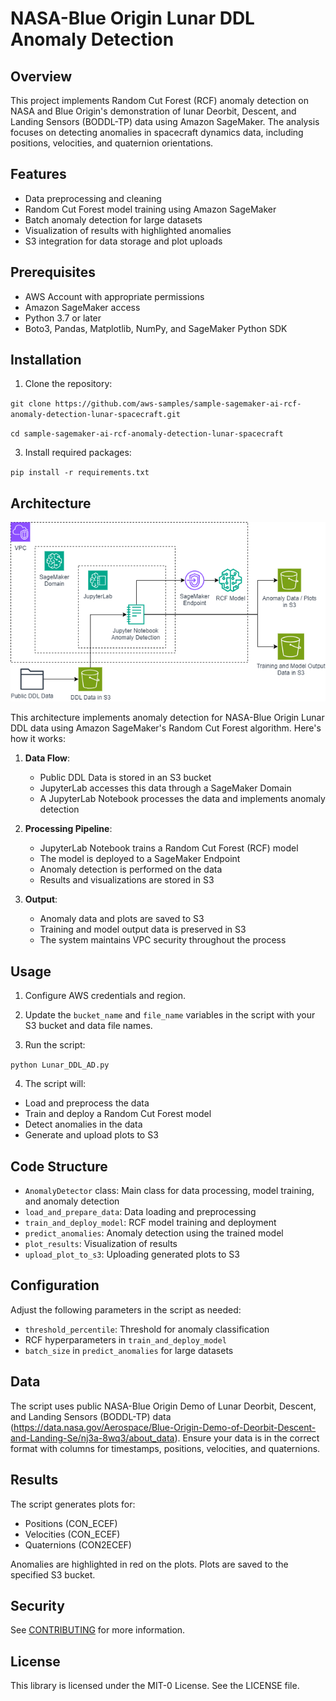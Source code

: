 # NASA-Blue Origin Lunar DDL Anomaly Detection

## Overview

This project implements Random Cut Forest (RCF) anomaly detection on NASA and Blue Origin's demonstration of lunar Deorbit, Descent, and Landing Sensors (BODDL-TP) data using Amazon SageMaker. The analysis focuses on detecting anomalies in spacecraft dynamics data, including positions, velocities, and quaternion orientations.

## Features

- Data preprocessing and cleaning
- Random Cut Forest model training using Amazon SageMaker
- Batch anomaly detection for large datasets
- Visualization of results with highlighted anomalies
- S3 integration for data storage and plot uploads

## Prerequisites

- AWS Account with appropriate permissions
- Amazon SageMaker access
- Python 3.7 or later
- Boto3, Pandas, Matplotlib, NumPy, and SageMaker Python SDK

## Installation

1. Clone the repository:

`git clone https://github.com/aws-samples/sample-sagemaker-ai-rcf-anomaly-detection-lunar-spacecraft.git`

`cd sample-sagemaker-ai-rcf-anomaly-detection-lunar-spacecraft`

3. Install required packages:

`pip install -r requirements.txt`

## Architecture

![Architecture Diagram](/DDL_RCF_architecture.png)

This architecture implements anomaly detection for NASA-Blue Origin Lunar DDL data using Amazon SageMaker's Random Cut Forest algorithm. Here's how it works:

1. **Data Flow**:
   - Public DDL Data is stored in an S3 bucket
   - JupyterLab accesses this data through a SageMaker Domain
   - A JupyterLab Notebook processes the data and implements anomaly detection

2. **Processing Pipeline**:
   - JupyterLab Notebook trains a Random Cut Forest (RCF) model
   - The model is deployed to a SageMaker Endpoint
   - Anomaly detection is performed on the data
   - Results and visualizations are stored in S3

3. **Output**:
   - Anomaly data and plots are saved to S3
   - Training and model output data is preserved in S3
   - The system maintains VPC security throughout the process

## Usage

1. Configure AWS credentials and region.

2. Update the `bucket_name` and `file_name` variables in the script with your S3 bucket and data file names.

3. Run the script:

`python Lunar_DDL_AD.py`

4. The script will:
- Load and preprocess the data
- Train and deploy a Random Cut Forest model
- Detect anomalies in the data
- Generate and upload plots to S3

## Code Structure

- `AnomalyDetector` class: Main class for data processing, model training, and anomaly detection
- `load_and_prepare_data`: Data loading and preprocessing
- `train_and_deploy_model`: RCF model training and deployment
- `predict_anomalies`: Anomaly detection using the trained model
- `plot_results`: Visualization of results
- `upload_plot_to_s3`: Uploading generated plots to S3

## Configuration

Adjust the following parameters in the script as needed:
- `threshold_percentile`: Threshold for anomaly classification
- RCF hyperparameters in `train_and_deploy_model`
- `batch_size` in `predict_anomalies` for large datasets

## Data

The script uses public NASA-Blue Origin Demo of Lunar Deorbit, Descent, and Landing Sensors (BODDL-TP) data (https://data.nasa.gov/Aerospace/Blue-Origin-Demo-of-Deorbit-Descent-and-Landing-Se/nj3a-8wq3/about_data). Ensure your data is in the correct format with columns for timestamps, positions, velocities, and quaternions.

## Results

The script generates plots for:
- Positions (CON_ECEF)
- Velocities (CON_ECEF)
- Quaternions (CON2ECEF)

Anomalies are highlighted in red on the plots. Plots are saved to the specified S3 bucket.

## Security

See [CONTRIBUTING](CONTRIBUTING.md#security-issue-notifications) for more information.

## License

This library is licensed under the MIT-0 License. See the LICENSE file.
